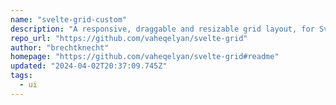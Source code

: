 ```yaml
---
name: "svelte-grid-custom"
description: "A responsive, draggable and resizable grid layout, for Svelte."
repo_url: "https://github.com/vaheqelyan/svelte-grid"
author: "brechtknecht"
homepage: "https://github.com/vaheqelyan/svelte-grid#readme"
updated: "2024-04-02T20:37:09.745Z"
tags: 
  - ui
---
```

